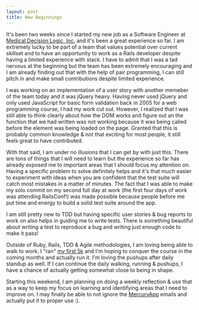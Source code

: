 ```yaml
---
layout: post
title: New Beginnings
---
```


It's been two weeks since I started my new job as a Software Engineer at
[Medical Decision Logic, Inc.](http://mdlogix.com/) and it's been a
great experience so far. I am extremely lucky to be part of a team that
values potential over current skillset and to have an opportunity to
work as a Rails developer despite having a limited experience with
stack. I have to admit that I was a tad nervous at the beginning but the
team has been extremely encouraging and I am already finding out that
with the help of pair programming, I can still pitch in and make small
contributions despite limited experience.

I was working on an implementation of a user story with another memeber
of the team today and it was jQuery heavy. Having never used jQuery and
only used JavaScript for basic form validation back in 2005 for a web
programming course, I had my work cut out. However, I realized that I
was still able to think clearly about how the DOM works and figure out
an the function that we had written was not working because it was being
called before the element was being loaded on the page. Granted that
this is probably common knowledge & not that exciting for most people,
it still feels great to have contributed.

With that said, I am under no illusions that I can get by with just
this. There are tons of things that I will need to learn but the
experience so far has already exposed me to important areas that I
should focus my attention on. Having a specific problem to solve
definitely helps and it's that much easier to experiment with ideas when
you are confident that the test suite will catch most mistakes in a
matter of minutes. The fact that I was able to make my solo commit on my
second full day at work (the first four days of work was attending
RailsConf!) was made possible because people before me put time and
energy to build a solid test suite around the app.

I am still pretty new to TDD but having specific user stories & bug
reports to work on also helps in guiding me to write tests. There is
something beautiful about writing a test to reproduce a bug and writing
just enough code to make it pass!

Outside of Ruby, Rails, TDD & Agile methodologies, I am loving being
able to walk to work. I "ran" [my first 5k](http://railsconf5k.com/) and
I'm hoping to conquer the course in the coming months and actually run
it. I'm loving the pushups after daily standup as well. If I can
continue the daily walking, running & pushups, I have a chance of
actually getting somewhat close to being in shape.

Starting this weekend, I am planning on doing a weekly reflection & use
that as a way to keep my focus on learning and identifying areas that I
need to improve on. I may finally be able to not ignore the
[MercuryApp](http://mercuryapp.com) emails and actually put it to proper
use :).
